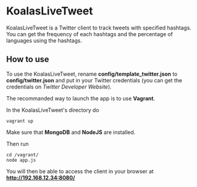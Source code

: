 KoalasLiveTweet
===============

KoalasLiveTweet is a Twitter client to track tweets with specified hashtags. You can get the frequency of each hashtags and the percentage of languages using the hashtags.

## How to use 
To use the KoalasLiveTweet, rename **config/template_twitter.json** to **config/twitter.json** and put in your Twitter credentials (you can get the credentials on *Twitter Developer Website*).

The recommanded way to launch the app is to use **Vagrant**.

In the KoalasLiveTweet's directory do

    vagrant up
    
Make sure that **MongoDB** and **NodeJS** are installed.

Then run

    cd /vagrant/
    node app.js
    
You will then be able to access the client in your browser at **http://192.168.12.34:8080/**